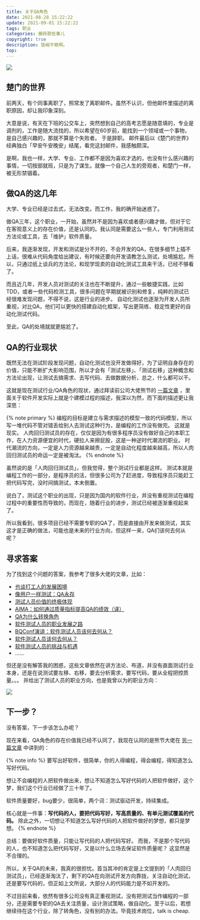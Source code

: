 ```yaml
---
title: 关于QA角色
date: 2021-08-28 15:22:22
update: 2021-09-01 15:22:22
tags: 职业
categories: 搬砖那些事儿
copyright: true
description: 饭碗不稳啊。
top:
---
```

<img src="https://i.loli.net/2021/09/18/KteuPhzw7ngd5Rp.png" >

## 楚门的世界

前两天，有个同事离职了，照常发了离职邮件。虽然不认识，但他邮件里描述的离职原因，却让我印象深刻。

大意是说，有天在下班的公交车上，突然想到自己的高考志愿是随意填的，专业是调剂的，工作是随大流找的，所以希望在60岁前，能找到一个领域或一个事物，是自己感兴趣的，那就不算是个失败者。
于是辞职。
邮件最后以《楚门的世界》经典独白「早安午安晚安」结尾，看完这封邮件，我感触颇深。

是啊，我也一样，大学、专业、工作都不是因为喜欢才选的，也没有什么感兴趣的事情，一切按部就班，只是为了谋生。就像一个自己人生的旁观者，和楚门一样，被无形禁锢着。

## 做QA的这几年

大学、专业已经是过去式，无法改变。而工作，我的确开始迷惑了。

做QA三年，这个职业，一开始，虽然并不是因为喜欢或者感兴趣才做，但对于它在客观意义上的存在价值，还是认同的。我认同是需要这么一些人，专门利用测试方法论或工具，去「维护」软件质量。

后来，我逐渐发现，开发和测试是分不开的，不会开发的QA，在很多细节上插不上话，很难从代码角度给出建议，有时候还要向开发请教怎么测试，处境尴尬。所以，只通过纸上谈兵的方法论，和现学现卖的自动化测试工具来干活，已经不够看了。

而且近几年，开发人员对测试的关注也在不断提升，通过一些敏捷实践，比如TDD，或者一些代码检测工具，很多问题在早期就被识别和修复，纯粹的测试已经很难发现问题，不得不说，这是行业的进步。
自动化测试也逐渐为开发人员所重视，对比QA，他们可以更快的搭建自动化框架，写出更简练、稳定性更好的自动化测试代码。

至此，QA的处境就就更尴尬了。

## QA的行业现状

既然无法在测试阶段发现问题，自动化测试也没开发做得好，为了证明自身存在的价值，只能不断扩大影响范围，所以才会有「测试左移」、「测试右移」这种概念和方法论出现，让测试去搞需求、去写代码、去做数据分析，总之，什么都可以干。

这就是现在测试行业/QA角色的现状，通过拜读前公司大佬熊节的 [一篇文章](https://mp.weixin.qq.com/s/4Ft7PXeygsrn-USjRxP9pQ) ，里面关于软件开发实际上就是个建模过程的描述，我深以为然，而下面的描述更让我深思：

{% note primary %}
编程的目标是建立与需求描述的模型一致的代码模型，所以写一堆代码不管对错丢给别人去测试这种行为，是编程的工作没有做完。
这就是现实。
人肉回归测试员的存在，仅仅是因为有很多程序员没有做好自己的本职工作，在人力资源便宜的时代，硬拉人来擦屁股，这是一种逆时代潮流的职业。
时代潮流的方向，一定是人力资源越来越贵，一定是自动化程度越来越高，所以人肉回归测试员的命运一定是被淘汰。
{% endnote %}

虽然说的是「人肉回归测试员」，但我觉得，整个测试行业都是这样。
测试本就是编程工作的一部分，是程序员的活，但很多公司为了赶进度，导致程序员只能赶工把代码写完，没时间搞测试，本末倒置。

说白了，测试这个职业的出现，只是因为国内的软件行业，并没有重视测试在编程过程中的重要性而导致的，而现在，随着行业的进步，测试已经被逐渐重视起来了。

所以我看到，很多项目已经不需要专职的QA了，而是直接由开发来做测试，其实这才是正确的做法，可能也是未来的行业方向，但这样一来，QA们该何去何从呢？

## 寻求答案

为了找到这个问题的答案，我参考了很多大佬的文章，比如：

- [也谈打工人的发展困境](http://qualityfocus.club/career-development)
- [像用户一样测试：QA永存](http://qualityfocus.club/qa4ever)
- [测试人员价值的终极体现](http://qualityfocus.club/qa-value)
- [AIMA：如何通过质量指标提高QA的绩效（译）](https://www.bylinzi.com/2021/08/10/how-to-improve-qa-performance/)
- [QA为什么转换角色](https://www.bylinzi.com/2021/01/17/why-qa-change-role/)
- [软件测试人员的职业发展之路](https://www.bylinzi.com/2020/03/13/software-tester-career-path/)
- [BQConf演讲：软件测试人员该何去何从？](https://www.bylinzi.com/2019/11/25/bqconf-software-tester-how-to-grow/)
- [软件测试人员该何去何从？](https://www.bylinzi.com/2019/09/30/software-tester-how-to-grow/)
- [软件测试人员的挑战与机遇](https://www.bylinzi.com/2019/06/05/software-testers-challenge-n-chance/)
- ......

但还是没有解答我的困惑，这些文章依然在讲方法论、布道，并没有直面测试行业本身，还是在说测试要左移、右移，要去分析需求，要写代码，要从全程把控质量。。。
并给出了测试人员的职业方向，也是我曾以为的职业方向：

<img src="https://i.loli.net/2021/09/22/pF7tW9ON4xCS8Um.png" >

## 下一步？

没有答案，下一步该怎么办呢？

现在来看，QA角色的存在价值我已经不认同了，我现在认同的是熊节大佬在 [另一篇文章](https://mp.weixin.qq.com/s?__biz=MzU1MTkyNDU4MA==&mid=2247484049&idx=1&sn=990dd055ca733da6ba6be04f36fcde4b&chksm=fb88a49accff2d8c066b1c9e7b1fa8d02e52803fb8139df44cb0e74f240d3f06e9e018079638&scene=178&cur_album_id=1494586231572267009#rd) 中讲到的：

{% note info %}
要写出好软件，很简单，你的人得编程，得会编程，得知道怎么写好代码。

想让不会编程的人把软件做出来，想让不知道怎么写好代码的人把软件做好，这个梦，我们这个行业已经做了三十年了。

软件质量要好，bug要少，很简单，两个词：测试驱动开发，持续集成。

核心就是一件事：**写代码的人，要把代码写好，写高质量的、有单元测试覆盖的代码。** 除此之外，一切想让不知道怎么写好代码的人把软件做好的梦想，都只是梦想。
{% endnote %}

总结：要做好软件质量，只能让写代码的人把代码写好。
而我，不是那个写代码的人，也不知道怎么把代码写好，又是以什么立场去保证软件质量呢？
这显然是不合理的。

所以，关于QA的未来，我真的很担忧。首当其冲的肯定是上文提到的「人肉回归测试员」，已经逐渐淘汰了，剩下的QA在向测试开发方向靠拢，关注自动化测试，还是要写代码的，但正如上文所说，大部分人的代码能力是不如开发的。

不过目前来看，依然有很多公司没有真正重视测试，没有把测试当作编程的一部分，还是需要专职的QA去关注质量，设计测试策略，做自动化。至于以后，若想继续待在这个行业，除了转角色，没有别的办法。毕竟技术岗位，talk is cheap.
